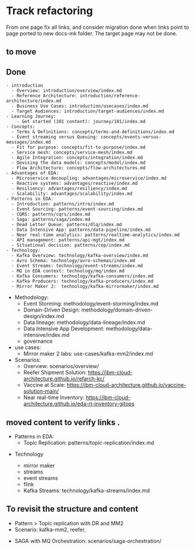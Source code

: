 # Track refactoring
From one page fix all links, and consider migration done when links point to page ported to new docs-mk folder. The target page may not be done.

## to move 

## Done
    - introduction
      - Overview: introduction/overview/index.md
      - Reference Architecture: introduction/reference-architecture/index.md
      - Business Use Cases: introduction/usecases/index.md
      - Target Audiences: introduction/target-audiences/index.md
    - Learning Journey:
        - Get started (101 content): journey/101/index.md
    - Concepts:
      - Terms & Definitions: concepts/terms-and-definitions/index.md
      - Event streaming versus Queuing: concepts/events-versus-messages/index.md
      - Fit for purpose: concepts/fit-to-purpose/index.md
      - Service mesh: concepts/service-mesh/index.md
      - Agile Integration: concepts/integration/index.md
      - Devising the data models: concepts/model/index.md
      - Flow Architecture: concepts/flow-architectures.md
    - Advantages of EDA:
      - Microservice decoupling: advantages/microservice/index.md
      - Reactive systems: advantages/reactive/index.md
      - Resiliency: advantages/resiliency/index.md
      - Scalability: advantages/scalability/index.md
    - Patterns in EDA:
      - Introduction: patterns/intro/index.md
      - Event Sourcing: patterns/event-sourcing/index.md
      - CQRS: patterns/cqrs/index.md
      - Saga: patterns/saga/index.md
      - Dead Letter Queue: patterns/dlq/index.md
      - Data Intensive App: patterns/data-pipeline/index.md
      - Near real-time analytics: patterns/realtime-analytics/index.md
      - API management: patterns/api-mgt/index.md
      - Situational decision: patterns/cep/index.md
    - Technology:
      - Kafka Overview: technology/kafka-overview/index.md
      - Avro Schema: technology/avro-schemas/index.md
      - Event Streams: technology/event-streams/index.md
      - MQ in EDA context: technology/mq/index.md
      - Kafka Consumers: technology/kafka-consumers/index.md
      - Kafka Producers: technology/kafka-producers/index.md
      - Mirror Maker 2:  technology/kafka-mirrormaker/index.md

  - Methodology:
      - Event Storming: methodology/event-storming/index.md
      - Domain-Driven Design: methodology/domain-driven-design/index.md
      - Data lineage: methodology/data-lineage/index.md
      - Data Intensive App Development: methodology/data-intensive/index.md
      - governance
  - use cases:
      - Mirror maker 2 labs: use-cases/kafka-mm2/index.md
  - Scenarios:
    - Overview: scenarios/overview/
    - Reefer Shipment Solution: https://ibm-cloud-architecture.github.io/refarch-kc/
    - Vaccine at Scale: https://ibm-cloud-architecture.github.io/vaccine-solution-main/
    - Near real-time Inventory: https://ibm-cloud-architecture.github.io/eda-rt-inventory-gitops

## moved content to verify links . 

- Patterns in EDA:  
    - Topic Replication: patterns/topic-replication/index.md

      

      
     
* Technology

    * mirror maker
    * streams
    * event streams
    * flink

    - Kafka Streams: technology/kafka-streams/index.md
    

## To revisit the structure and content

* Pattern > Topic replication with DR and MM2
* Scenario: kafka-mm2, reefer,
- SAGA with MQ Orchestration: scenarios/saga-orchestration/